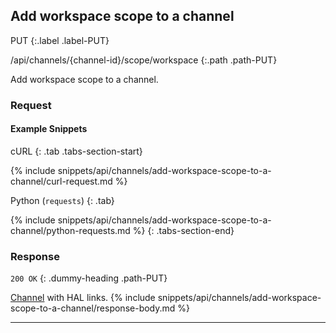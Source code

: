 ## Add workspace scope to a channel

PUT
{:.label .label-PUT}

/api/channels/{channel-id}/scope/workspace
{:.path .path-PUT}

Add workspace scope to a channel.

### Request
#### Example Snippets
cURL
{: .tab .tabs-section-start}

{% include snippets/api/channels/add-workspace-scope-to-a-channel/curl-request.md %}

Python (`requests`)
{: .tab}

{% include snippets/api/channels/add-workspace-scope-to-a-channel/python-requests.md %}
{: .tabs-section-end}

### Response
`200 OK`
{: .dummy-heading .path-PUT}

[Channel](#channel) with HAL links.
{% include snippets/api/channels/add-workspace-scope-to-a-channel/response-body.md %}

---
